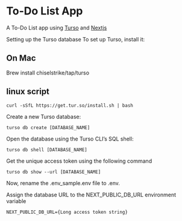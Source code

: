 # To-Do List App
A To-Do List app using [Turso](https://chiselstrike.com/) and [Nextjs](https://nextjs.org/)

Setting up the Turso database
To set up Turso, install it:

## On Mac
Brew install chiselstrike/tap/turso

## linux script
```
curl -sSfL https://get.tur.so/install.sh | bash
```

Create a new Turso database:

```
turso db create [DATABASE_NAME]
```

Open the database using the Turso CLI’s SQL shell:
```
turso db shell [DATABASE_NAME]
```

Get the unique access token using the following command
```
turso db show --url [DATABASE_NAME]
```

Now, rename the .env_sample.env file to .env.

Assign the database URL to the NEXT_PUBLIC_DB_URL environment variable

```
NEXT_PUBLIC_DB_URL={Long access token string} 
```

